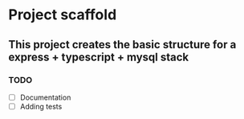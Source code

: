 # Project scaffold
## This project creates the basic structure for a express + typescript + mysql stack

### TODO
- [ ] Documentation
- [ ] Adding tests

